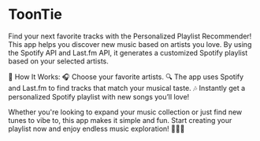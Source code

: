 # ToonTie

Find your next favorite tracks with the Personalized Playlist Recommender! This app helps you discover new music based on artists you love. By using the Spotify API and Last.fm API, it generates a customized Spotify playlist based on your selected artists.

🔹 How It Works:
🎧 Choose your favorite artists.
🔍 The app uses Spotify and Last.fm to find tracks that match your musical taste.
🎶 Instantly get a personalized Spotify playlist with new songs you’ll love!

Whether you're looking to expand your music collection or just find new tunes to vibe to, this app makes it simple and fun. Start creating your playlist now and enjoy endless music exploration! 🚀🎸🎶
